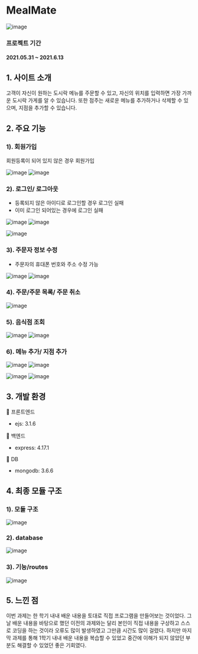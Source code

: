 # MealMate
![image](https://user-images.githubusercontent.com/62333600/223753883-0ee0a70a-b43f-4383-9316-b9d64c72f677.png)

### 프로젝트 기간
#### 2021.05.31 ~ 2021.6.13

## 1. 사이트 소개
고객이 자신이 원하는 도시락 메뉴를 주문할 수 있고, 자신의 위치를 입력하면 가장 가까운 도시락 가게를 알 수 있습니다. 또한 점주는 새로운 메뉴를 추가하거나 삭제할 수 있으며, 지점을 추가할 수 있습니다.


## 2. 주요 기능

### 1). 회원가입
회원등록이 되어 있지 않은 경우 회원가입

![image](https://user-images.githubusercontent.com/62333600/223740447-8c6a123e-f2b0-4462-b555-f534ef119542.png)
![image](https://user-images.githubusercontent.com/62333600/224472149-3f8f53c8-110f-4ba8-81e3-ef61ac3d1fec.png)


### 2). 로그인/ 로그아웃
- 등록되지 않은 아이디로 로그인할 경우 로그인 실패
- 이미 로그인 되어있는 경우에 로그인 실패 

![image](https://user-images.githubusercontent.com/62333600/223740656-a28b5626-a3a7-4324-93db-13ba191d08fe.png)
![image](https://user-images.githubusercontent.com/62333600/224472156-08cbbbd8-4ba9-41e7-bd7f-ceb54dd0fb72.png)

![image](https://user-images.githubusercontent.com/62333600/223741909-c16972ef-0add-48b2-a99f-14c802e37c3b.png)


### 3). 주문자 정보 수정
- 주문자의 휴대폰 번호와 주소 수정 가능

![image](https://user-images.githubusercontent.com/62333600/223741313-b2ab7a6b-90b4-4ffd-b46d-043ac2b11360.png)
![image](https://user-images.githubusercontent.com/62333600/224472173-fffc8a1c-c5bd-4bc8-9d27-b9ca6b571e90.png)


### 4). 주문/주문 목록/ 주문 취소

![image](https://user-images.githubusercontent.com/62333600/223741618-e0bd6c23-f234-43c9-9c00-8d2c292008f8.png)


### 5). 음식점 조회
![image](https://user-images.githubusercontent.com/62333600/224472057-9a0a5fd1-ccb0-4c22-aa39-1120ad3abd8b.png)
![image](https://user-images.githubusercontent.com/62333600/224472062-92d3eef9-ac29-47c2-8b89-49b96504ad2c.png)


### 6). 메뉴 추가/ 지점 추가

![image](https://user-images.githubusercontent.com/62333600/223742337-483df604-fcf6-439b-8930-a0ef2e401be8.png)
![image](https://user-images.githubusercontent.com/62333600/224472191-830d1255-de8f-46c4-b597-91605dda2f5d.png)

![image](https://user-images.githubusercontent.com/62333600/223742302-95dd6b4c-f997-49bc-b51e-80591d01ba0d.png)
![image](https://user-images.githubusercontent.com/62333600/224472201-371ab0da-eca6-4ddc-a5b1-a85b1b328209.png)


## 3. 개발 환경

💎 프론트엔드
- ejs: 3.1.6

🎉 백엔드
- express: 4.17.1

🎁 DB
-  mongodb: 3.6.6

## 4. 최종 모듈 구조

### 1). 모듈 구조

![image](https://user-images.githubusercontent.com/62333600/223749653-2ea0f8db-d21d-42c9-9320-213bf3c15cf3.png)


### 2). database

![image](https://user-images.githubusercontent.com/62333600/223750062-ff3aceea-dbd3-4954-a1d9-121309a681b7.png)


### 3). 기능/routes

![image](https://user-images.githubusercontent.com/62333600/223750273-db428072-1e3a-41c0-91aa-d6c7f77b12fc.png)


## 5. 느낀 점
이번 과제는 한 학기 내내 배운 내용을 토대로 직접 프로그램을 만들어보는 것이었다. 그날 배운 내용을 바탕으로 했던 이전의 과제와는 달리 본인이 직접 내용을 구상하고 스스로 코딩을 하는 것이라 오류도 많이 발생하였고 그만큼 시간도 많이 걸렸다. 하지만 마지막 과제를 통해 1학기 내내 배운 내용을 복습할 수 있었고 중간에 이해가 되지 않았던 부분도 해결할 수 있었던 좋은 기회였다.





